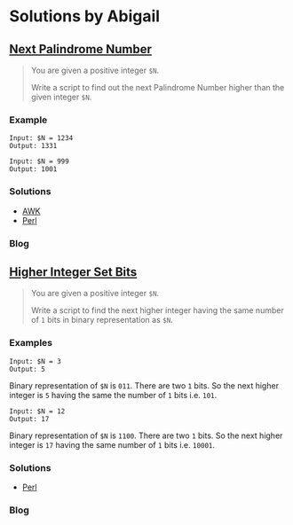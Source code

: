 # Solutions by Abigail
## [Next Palindrome Number](https://perlweeklychallenge.org/blog/perl-weekly-challenge-114/#TASK1)

> You are given a positive integer `$N`.
>
> Write a script to find out the next Palindrome Number higher than
> the given integer `$N`.

### Example
~~~~
Input: $N = 1234
Output: 1331

Input: $N = 999
Output: 1001
~~~~

### Solutions
* [AWK](awk/ch-1.awk)
* [Perl](perl/ch-1.pl)

### Blog

## [Higher Integer Set Bits](https://perlweeklychallenge.org/blog/perl-weekly-challenge-114/#TASK2)

> You are given a positive integer `$N`.
> 
> Write a script to find the next higher integer having the same number of
> `1` bits in binary representation as `$N`.

### Examples
~~~~
Input: $N = 3
Output: 5
~~~~

Binary representation of `$N` is `011`. There are two `1` bits. So the next
higher integer is `5` having the same the number of `1` bits i.e. `101`.

~~~~
Input: $N = 12
Output: 17
~~~~

Binary representation of `$N` is `1100`. There are two `1` bits. So the next
higher integer is `17` having the same number of `1` bits i.e. `10001`.

### Solutions
* [Perl](perl/ch-2.pl)

### Blog
